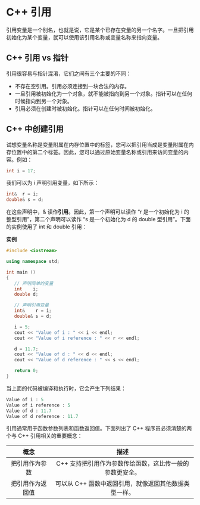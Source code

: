# C++ 引用

引用变量是一个别名，也就是说，它是某个已存在变量的另一个名字。一旦把引用初始化为某个变量，就可以使用该引用名称或变量名称来指向变量。

## C++ 引用 vs 指针

引用很容易与指针混淆，它们之间有三个主要的不同：

- 不存在空引用。引用必须连接到一块合法的内存。
- 一旦引用被初始化为一个对象，就不能被指向到另一个对象。指针可以在任何时候指向到另一个对象。
- 引用必须在创建时被初始化。指针可以在任何时间被初始化。

## C++ 中创建引用

试想变量名称是变量附属在内存位置中的标签，您可以把引用当成是变量附属在内存位置中的第二个标签。因此，您可以通过原始变量名称或引用来访问变量的内容。例如：

```cpp
int i = 17;
```

我们可以为 i 声明引用变量，如下所示：

```cpp
int&  r = i;
double& s = d;
```

在这些声明中，& 读作**引用**。因此，第一个声明可以读作 “r 是一个初始化为 i 的整型引用”，第二个声明可以读作 “s 是一个初始化为 d 的 double 型引用”。下面的实例使用了 int 和 double 引用：

**实例**

```cpp
#include <iostream>

using namespace std;

int main ()
{
   // 声明简单的变量
   int    i;
   double d;

   // 声明引用变量
   int&    r = i;
   double& s = d;

   i = 5;
   cout << "Value of i : " << i << endl;
   cout << "Value of i reference : " << r << endl;

   d = 11.7;
   cout << "Value of d : " << d << endl;
   cout << "Value of d reference : " << s << endl;

   return 0;
}
```

当上面的代码被编译和执行时，它会产生下列结果：

```cpp
Value of i : 5
Value of i reference : 5
Value of d : 11.7
Value of d reference : 11.7
```

引用通常用于函数参数列表和函数返回值。下面列出了 C++ 程序员必须清楚的两个与 C++ 引用相关的重要概念：

|       概念       |                           描述                           |
| :--------------: | :------------------------------------------------------: |
|  把引用作为参数  | C++ 支持把引用作为参数传给函数，这比传一般的参数更安全。 |
| 把引用作为返回值 |  可以从 C++ 函数中返回引用，就像返回其他数据类型一样。   |
